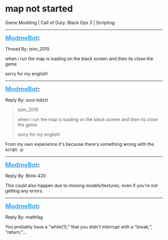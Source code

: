 # map not started
Game Modding | Call of Duty: Black Ops 3 | Scripting

---
<strong style="font-size: 1.4em;"><span style="text-decoration: underline;text-decoration-color: #34a7f9;"><span style="color:#34a7f9;">ModmeBot</span></span>:</strong>

<p>Thread By: tslm_2015<br /><p style="text-align:left;">when i run the map is loading on the black screen and then its close the game</p><p style="text-align:left;"></p><p style="text-align:left;">sorry for my english!</p></p>

---
<strong style="font-size: 1.4em;"><span style="text-decoration: underline;text-decoration-color: #34a7f9;"><span style="color:#34a7f9;">ModmeBot</span></span>:</strong>

<p>Reply By: soul-toktzt<br /><blockquote><em>tslm_2015</em><p style="text-align:left;">when i run the map is loading on the black screen and then its close the game</p><p style="text-align:left;"></p><p style="text-align:left;">sorry for my english!</p></blockquote><p style="text-align:left;">From my own experience it&#39;s because there&#39;s something wrong with the script. :p</p></p>

---
<strong style="font-size: 1.4em;"><span style="text-decoration: underline;text-decoration-color: #34a7f9;"><span style="color:#34a7f9;">ModmeBot</span></span>:</strong>

<p>Reply By: Blink-420<br /><p style="text-align:left;">This could also happen due to missing models/textures, even if you&#39;re not getting any errors.</p></p>

---
<strong style="font-size: 1.4em;"><span style="text-decoration: underline;text-decoration-color: #34a7f9;"><span style="color:#34a7f9;">ModmeBot</span></span>:</strong>

<p>Reply By: mathfag<br /><p style="text-align:left;">You probably have a &quot;while(1);&quot; that you didn&#39;t interrupt with a &quot;break;&quot;, &quot;return;&quot;...</p></p>
